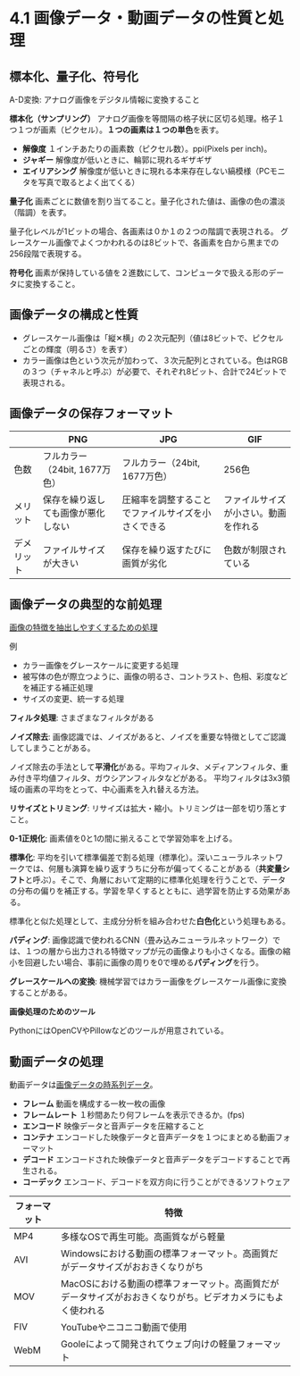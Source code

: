 <script type="text/javascript" async src="https://cdnjs.cloudflare.com/ajax/libs/mathjax/3.2.2/es5/tex-mml-chtml.min.js">
</script>
<script type="text/x-mathjax-config">
 MathJax.Hub.Config({
 tex2jax: {
 inlineMath: [['$', '$'] ],
 displayMath: [ ['$$','$$'], ["\\[","\\]"] ]
 }
 });
</script>

# 4.1 画像データ・動画データの性質と処理

## 標本化、量子化、符号化

A-D変換: アナログ画像をデジタル情報に変換すること

**標本化（サンプリング）** アナログ画像を等間隔の格子状に区切る処理。格子１つ１つが画素（ピクセル）。**１つの画素は１つの単色**を表す。

- **解像度** １インチあたりの画素数（ピクセル数）。ppi(Pixels per inch)。
- **ジャギー** 解像度が低いときに、輪郭に現れるギザギザ
- **エイリアシング** 解像度が低いときに現れる本来存在しない縞模様（PCモニタを写真で取るとよく出てくる）

**量子化** 画素ごとに数値を割り当てること。量子化された値は、画像の色の濃淡（階調）を表す。

量子化レベルが1ビットの場合、各画素は０か１の２つの階調で表現される。
グレースケール画像でよくつかわれるのは8ビットで、各画素を白から黒までの256段階で表現する。

**符号化** 画素が保持している値を２進数にして、コンピュータで扱える形のデータに変換すること。

## 画像データの構成と性質

- グレースケール画像は「縦✕横」の２次元配列（値は8ビットで、ピクセルごとの輝度（明るさ）を表す）
- カラー画像は色という次元が加わって、３次元配列とされている。色はRGBの３つ（チャネルと呼ぶ）が必要で、それぞれ8ビット、合計で24ビットで表現される。

## 画像データの保存フォーマット

| |PNG|JPG|GIF|
|--|--|--|--|
|色数|フルカラー（24bit, 1677万色）|フルカラー（24bit, 1677万色）|256色|
|メリット|保存を繰り返しても画像が悪化しない|圧縮率を調整することでファイルサイズを小さくできる|ファイルサイズが小さい。動画を作れる|
|デメリット|ファイルサイズが大きい|保存を繰り返すたびに画質が劣化|色数が制限されている|

## 画像データの典型的な前処理

 <u>画像の特徴を抽出しやすくするための処理</u>

例
 - カラー画像をグレースケールに変更する処理
 - 被写体の色が際立つように、画像の明るさ、コントラスト、色相、彩度などを補正する補正処理
 - サイズの変更、統一する処理

**フィルタ処理**:  さまざまなフィルタがある

**ノイズ除去**: 画像認識では、ノイズがあると、ノイズを重要な特徴としてご認識してしまうことがある。

ノイズ除去の手法として**平滑化**がある。平均フィルタ、メディアンフィルタ、重み付き平均値フィルタ、ガウシアンフィルタなどがある。
 平均フィルタは3x3領域の画素の平均をとって、中心画素を入れ替える方法。

**リサイズとトリミング**: リサイズは拡大・縮小。トリミングは一部を切り落とすこと。

**0-1正規化**: 画素値を0と1の間に揃えることで学習効率を上げる。

**標準化**: 平均を引いて標準偏差で割る処理（標準化）。深いニューラルネットワークでは、何層も演算を繰り返すうちに分布が偏ってくることがある（**共変量シフト**と呼ぶ）。そこで、角層において定期的に標準化処理を行うことで、データの分布の偏りを補正する。学習を早くするとともに、過学習を防止する効果がある。

標準化と似た処理として、主成分分析を組み合わせた**白色化**という処理もある。

**パディング**: 画像認識で使われるCNN（畳み込みニューラルネットワーク）では、１つの層から出力される特徴マップが元の画像よりも小さくなる。画像の縮小を回避したい場合、事前に画像の周りを0で埋める**パディング**を行う。

**グレースケールへの変換**: 機械学習ではカラー画像をグレースケール画像に変換することがある。

**画像処理のためのツール**

PythonにはOpenCVやPillowなどのツールが用意されている。

## 動画データの処理

動画データは<u>画像データの時系列データ</u>。

- **フレーム** 動画を構成する一枚一枚の画像
- **フレームレート** １秒間あたり何フレームを表示できるか。(fps)
- **エンコード** 映像データと音声データを圧縮すること
- **コンテナ** エンコードした映像データと音声データを１つにまとめる動画フォーマット
- **デコード** エンコードされた映像データと音声データをデコードすることで再生される。
- **コーデック** エンコード、デコードを双方向に行うことができるソフトウェア

|フォーマット|特徴|
|----------|----|
|MP4|多様なOSで再生可能。高画質ながら軽量|
|AVI|Windowsにおける動画の標準フォーマット。高画質だがデータサイズがおおきくなりがち|
|MOV|MacOSにおける動画の標準フォーマット。高画質だがデータサイズがおおきくなりがち。ビデオカメラにもよく使われる|
|FIV|YouTubeやニコニコ動画で使用|
|WebM|Gooleによって開発されてウェブ向けの軽量フォーマット|

